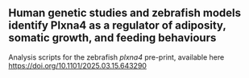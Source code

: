## Human genetic studies and zebrafish models identify Plxna4 as a regulator of adiposity, somatic growth, and feeding behaviours

Analysis scripts for the zebrafish _plxna4_ pre-print, available here https://doi.org/10.1101/2025.03.15.643290
